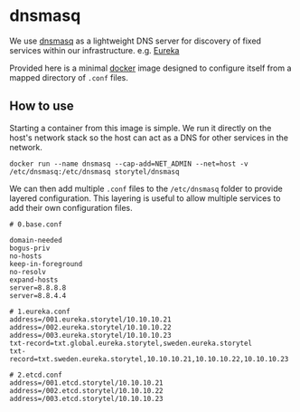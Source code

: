 # dnsmasq

We use [dnsmasq](http://www.thekelleys.org.uk/dnsmasq/doc.html) as a lightweight DNS server for discovery of fixed services within our infrastructure. e.g. [Eureka](https://github.com/Netflix/eureka)

Provided here is a minimal [docker](https://www.docker.com/) image designed to configure itself from a mapped directory of `.conf` files.

## How to use

Starting a container from this image is simple. We run it directly on the host's network stack so the host can act as a DNS for other services in the network.

```
docker run --name dnsmasq --cap-add=NET_ADMIN --net=host -v /etc/dnsmasq:/etc/dnsmasq storytel/dnsmasq
```

We can then add multiple `.conf` files to the `/etc/dnsmasq` folder to provide layered configuration. This layering is useful to allow multiple services to add their own configuration files.

```
# 0.base.conf

domain-needed
bogus-priv
no-hosts
keep-in-foreground
no-resolv
expand-hosts
server=8.8.8.8
server=8.8.4.4
```

```
# 1.eureka.conf
address=/001.eureka.storytel/10.10.10.21
address=/002.eureka.storytel/10.10.10.22
address=/003.eureka.storytel/10.10.10.23
txt-record=txt.global.eureka.storytel,sweden.eureka.storytel
txt-record=txt.sweden.eureka.storytel,10.10.10.21,10.10.10.22,10.10.10.23
```

```
# 2.etcd.conf
address=/001.etcd.storytel/10.10.10.21
address=/002.etcd.storytel/10.10.10.22
address=/003.etcd.storytel/10.10.10.23
```
